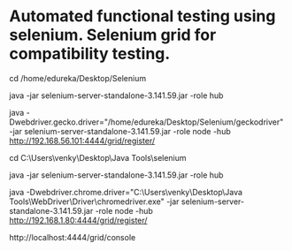 # Automated functional testing using selenium. Selenium grid for compatibility testing.

cd /home/edureka/Desktop/Selenium

java -jar selenium-server-standalone-3.141.59.jar -role hub

java -Dwebdriver.gecko.driver="/home/edureka/Desktop/Selenium/geckodriver" -jar selenium-server-standalone-3.141.59.jar -role node -hub http://192.168.56.101:4444/grid/register/

cd C:\Users\venky\Desktop\Java Tools\selenium

java -jar selenium-server-standalone-3.141.59.jar -role hub

java -Dwebdriver.chrome.driver="C:\Users\venky\Desktop\Java Tools\WebDriver\Driver\chromedriver.exe" -jar selenium-server-standalone-3.141.59.jar -role node -hub http://192.168.1.80:4444/grid/register/

http://localhost:4444/grid/console

